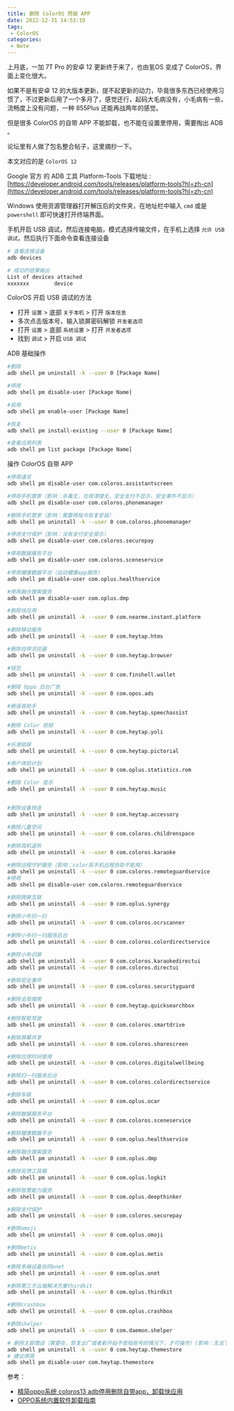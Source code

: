 ```yaml
---
title: 删除 ColorOS 预装 APP 
date: 2022-12-31 14:53:19
tags:
 - ColorOS
categories:
 - Note
---
```


上月底，一加 7T Pro 的安卓 12 更新终于来了，也由氢OS 变成了 ColorOS，界面上变化很大。

如果不是有安卓 12 的大版本更新，提不起更新的动力，毕竟很多东西已经使用习惯了，不过更新后用了一个多月了，感觉还行，起码大毛病没有，小毛病有一些，流畅度上没有问题，一种 855Plus 还能再战两年的感觉。

但是很多 ColorOS 的自带 APP 不能卸载，也不能在设置里停用，需要掏出 ADB 。

论坛里有人做了包名整合帖子，这里摘抄一下。

<!--more-->

本文对应的是 `ColorOS 12`

Google 官方 的 ADB 工具 Platform-Tools 下载地址 : [https://developer.android.com/tools/releases/platform-tools?hl=zh-cn](https://developer.android.com/tools/releases/platform-tools?hl=zh-cn)  

Windows 使用资源管理器打开解压后的文件夹，在地址栏中输入 `cmd` 或是 `powershell` 即可快速打开终端界面。  

手机开启 USB 调试，然后连接电脑，模式选择传输文件，在手机上选择 `允许 USB调试`，然后执行下面命令查看连接设备  
```sh
# 查看连接设备
adb devices

# 成功的结果输出
List of devices attached
xxxxxxx        device
```

ColorOS 开启 USB 调试的方法  
 - 打开 `设置` > 底部 `关于本机` > 打开 `版本信息`
 - 多次点击版本号，输入锁屏密码解锁 `开发者选项`
 - 打开 `设置` > 底部 `系统设置` > 打开 `开发者选项`  
 - 找到 `调试` > 开启 `USB 调试`  

ADB 基础操作
```sh
#删除
adb shell pm uninstall -k --user 0 [Package Name]

#停用
adb shell pm disable-user [Package Name]

#启用
adb shell pm enable-user [Package Name]

#恢复 
adb shell pm install-existing --user 0 [Package Name]

#查看应用列表
adb shell pm list package [Package Name]
```

操作 ColorOS 自带 APP 

```sh
#停用速览
adb shell pm disable-user com.coloros.assistantscreen

#停用手机管家（影响：杀毒无，垃圾清理无，安全支付不显示，安全事件不显示）
adb shell pm disable-user com.coloros.phonemanager

#删除手机管家（影响：需要用指令恢复安装）
adb shell pm uninstall -k --user 0 com.coloros.phonemanager

#停用支付保护（影响：没有支付安全提示）
adb shell pm disable-user com.coloros.securepay

#停用数据服务平台
adb shell pm disable-user com.coloros.sceneservice

#停用健康数据平台（运动健康app服务）
adb shell pm disable-user com.oplus.healthservice

#停用融合搜索服务
adb shell pm disable-user com.oplus.dmp

#删除快应用
adb shell pm uninstall -k --user 0 com.nearme.instant.platform

#删除移动服务
adb shell pm uninstall -k --user 0 com.heytap.htms

#删除自带浏览器
adb shell pm uninstall -k --user 0 com.heytap.browser

#钱包
adb shell pm uninstall -k --user 0 com.finshell.wallet

#删除 Oppo 后台广告
adb shell pm uninstall -k --user 0 com.opos.ads

#删语音助手
adb shell pm uninstall -k --user 0 com.heytap.speechassist

#删除 Color 视频
adb shell pm uninstall -k --user 0 com.heytap.yoli

#乐滑锁屏
adb shell pm uninstall -k --user 0 com.heytap.pictorial

#用户体验计划
adb shell pm uninstall -k --user 0 com.oplus.statistics.rom

#删除 Color 音乐
adb shell pm uninstall -k --user 0 com.heytap.music


#删除设备快连
adb shell pm uninstall -k --user 0 com.heytap.accessory

#删除儿童空间
adb shell pm uninstall -k --user 0 com.coloros.childrenspace

#删除耳机返听
adb shell pm uninstall -k --user 0 com.coloros.karaoke

#删除远程守护服务（影响：color系手机远程协助不能用）
adb shell pm uninstall -k --user 0 com.coloros.remoteguardservice
#停用
adb shell pm disable-user com.coloros.remoteguardservice

#删除跨屏互联
adb shell pm uninstall -k --user 0 com.oplus.synergy

#删除小布扫一扫
adb shell pm uninstall -k --user 0 com.coloros.ocrscanner

#删除小布扫一扫服务后台
adb shell pm uninstall -k --user 0 com.coloros.colordirectservice

#删除小布识屏
adb shell pm uninstall -k --user 0 com.coloros.karaokedirectui
adb shell pm uninstall -k --user 0 com.coloros.directui

#删除安全事件
adb shell pm uninstall -k --user 0 com.coloros.securityguard

#删除全局搜索
adb shell pm uninstall -k --user 0 com.heytap.quicksearchbox

#删除智能驾驶
adb shell pm uninstall -k --user 0 com.coloros.smartdrive

#删除屏幕共享
adb shell pm uninstall -k --user 0 com.coloros.sharescreen

#删除应用时间使用
adb shell pm uninstall -k --user 0 com.coloros.digitalwellbeing

#删除扫一扫服务后台
adb shell pm uninstall -k --user 0 com.coloros.colordirectservice

#删除车联
adb shell pm uninstall -k --user 0 com.oplus.ocar

#删除数据服务平台
adb shell pm uninstall -k --user 0 com.coloros.sceneservice

#删除健康数据平台
adb shell pm uninstall -k --user 0 com.oplus.healthservice

#删除融合搜索服务
adb shell pm uninstall -k --user 0 com.oplus.dmp

#删除反馈工具箱
adb shell pm uninstall -k --user 0 com.oplus.logkit

#删除智慧能力服务
adb shell pm uninstall -k --user 0 com.oplus.deepthinker

#删除支付保护
adb shell pm uninstall -k --user 0 com.coloros.securepay

#删除omoji
adb shell pm uninstall -k --user 0 com.oplus.omoji

#删除metis
adb shell pm uninstall -k --user 0 com.oplus.metis

#删除多端设备协同onet
adb shell pm uninstall -k --user 0 com.oplus.onet

#删除第三方云端解决方案thirdkit
adb shell pm uninstall -k --user 0 com.oplus.thirdkit

#删除crashbox
adb shell pm uninstall -k --user 0 com.oplus.crashbox

#删除shelper
adb shell pm uninstall -k --user 0 com.daemon.shelper

# 删除主题商店（需要在，恢复出厂或者新开始不登陆账号的情况下，才可操作）(影响：无法下载第三方主题壁纸字体。自带的不受影响)
adb shell pm uninstall -k --user 0 com.heytap.themestore
# 建议停用
adb shell pm disable-user com.heytap.themestore
```

参考：
 - [精简oppo系统 coloros13 adb停用删除自带app，卸载快应用](https://bbs.oneplus.com/thread/6003405?mod=viewthread&tid=6003405)
 - [OPPO系统内置软件卸载指南](https://blog.sunflyer.cn/archives/689)
